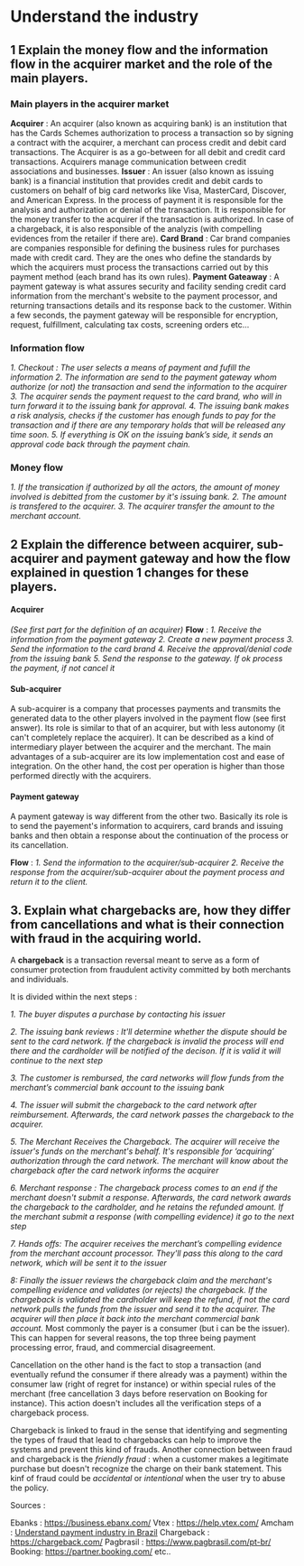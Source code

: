 # Understand the industry

## 1 Explain the money flow and the information flow in the acquirer market and the role of the main players.

### Main players in the acquirer market

**Acquirer** : An acquirer (also known as acquiring bank) is an institution that has the Cards Schemes authorization to process a transaction so by signing a contract with the acquirer, a merchant can process credit and debit card transactions. The Acquirer is as a go-between for all debit and credit card transactions. Acquirers manage communication between credit associations and businesses.
**Issuer** : An issuer (also known as issuing bank) is a financial institution that provides credit and debit cards to customers on behalf of big card networks like Visa, MasterCard, Discover, and American Express. In  the process of payment it is responsible for the analysis and authorization or denial of the transaction. It is responsible for the money transfer to the acquirer if the transaction is authorized.
In case of a chargeback, it is also responsible of the analyzis (with compelling evidences from the retailer if there are).
**Card Brand** : Car brand companies are companies responsible for defining the business rules for purchases made with credit card. They are the ones who define the standards by which the acquirers must process the transactions carried out by this payment method (each brand has its own rules). 
**Payment Gateaway** : A payment gateway is what assures security and facility sending credit card information from the merchant's website to the payment processor, and returning transactions details and its response back to the customer. Within a few seconds, the payment gateway will be responsible for encryption, request, fulfillment, calculating tax costs, screening orders etc...

### Information flow

_1. Checkout : The user selects a means of payment and fufill the information_
_2. The information are send to the payment gateway whom authorize (or not) the transaction and send the information to the acquirer_
_3. The acquirer sends the payment request to the card brand, who will in turn forward it to the issuing bank for approval._
_4. The issuing bank makes a risk analysis, checks if the customer has enough funds to pay for the transaction and if there are any temporary holds that will be released any time soon._
_5. If everything is OK on the issuing bank’s side, it sends an approval code back through the payment chain._

### Money flow
_1. If the transication if authorized by all the actors, the amount of money involved is debitted from the customer by it's issuing bank._
_2. The amount is transfered to the acquirer._
_3. The acquirer transfer the amount to the merchant account._

## 2 Explain the difference between acquirer, sub-acquirer and payment gateway and how the flow explained in question 1 changes for these players.

#### Acquirer
_(See first part for the definition of an acquirer)_
**Flow** : 
_1. Receive the information from the payment gateway_
_2. Create a new payment process_
_3. Send the information to the card brand_
_4. Receive the approval/denial code from the issuing bank_
_5. Send the response to the gateway. If ok process the payment, if not cancel it_

#### Sub-acquirer
A  sub-acquirer  is a company that processes payments and transmits the generated data to the other players involved in the payment flow (see first answer). Its role is similar to that of an acquirer, but with less autonomy (it can't completely replace the acquirer). 
It can be described as a kind of intermediary player between the acquirer and the merchant. The main advantages of a  sub-acquirer are its low implementation cost and ease of integration. On the other hand, the cost per operation is higher than those performed directly with the acquirers.

#### Payment gateway
A payment gateway is way different from the other two. Basically its role is to send the payement's information to acquirers, card brands and issuing banks and then obtain a response about the continuation of the process or its cancellation.

**Flow** : 
_1. Send the information to the acquirer/sub-acquirer_
_2. Receive the response from the acquirer/sub-acquirer about the payment process and return it to the client._

## 3. Explain what chargebacks are, how they differ from cancellations and what is their connection with fraud in the acquiring world.
A **chargeback** is a transaction reversal meant to serve as a form of consumer protection from fraudulent activity committed by both merchants and individuals.

It is divided within the next steps :

_1. The buyer disputes a purchase by contacting his issuer_

_2. The issuing bank reviews : It'll determine whether the dispute should be sent to the card network. If the chargeback is invalid the process will end there and the cardholder will be notified of the decison. If it is valid it will continue to the next step_

_3. The customer is rembursed, the card networks will flow funds from the merchant’s commercial bank account to the issuing bank_

_4. The issuer will submit the chargeback to the card network after reimbursement. Afterwards, the card network passes the chargeback to the acquirer._

_5. The Merchant Receives the Chargeback. The acquirer will receive the issuer's funds on the merchant's behalf. It's responsible for ‘acquiring’ authorization through the card network. The merchant will know about the chargeback after the card network informs the acquirer_

_6. Merchant response : The chargeback process comes to an end if the merchant doesn't submit a response. Afterwards, the card network awards the chargeback to the cardholder, and he retains the refunded amount. If the merchant submit a response (with compelling evidence) it go to the next step_

_7. Hands offs: The acquirer receives the merchant’s compelling evidence from the merchant account processor. They'll pass this along to the card network, which will be sent it to the issuer_

_8: Finally the issuer reviews the chargeback claim and the merchant's compelling evidence and validates (or rejects) the chargeback. If the chargeback is validated the cardholder will keep the refund, if not the card network pulls the funds from the issuer and send it to the acquirer. The acquirer will then place it back into the merchant commercial bank account._
Most commonly the payer is a consumer (but i can be the issuer). This can happen for several reasons, the top three being payment processing error, fraud, and commercial disagreement.  

Cancellation on the other hand is the fact to stop a transaction (and eventually refund the consumer if there already was a payment) within the consumer law (right of regret for instance) or within special rules of the merchant (free cancellation 3 days before reservation on Booking for instance). This action doesn't includes all the verification steps of a chargeback process.

Chargeback is linked to fraud in the sense that identifying and segmenting the types of fraud that lead to chargebacks can help to improve the systems and prevent this kind of frauds.
Another connection between fraud and chargeback is the _friendly fraud_ : when a customer makes a legitimate purchase but doesn't recognize the charge on their bank statement. This kinf of fraud could be _accidental_ or _intentional_ when the user try to abuse the policy.

Sources :

Ebanks : https://business.ebanx.com/
Vtex : https://help.vtex.com/
Amcham : [Understand payment industry in Brazil](https://www.amcham.com.br/howtobr/pdfs/how-to-understand-payment-industry-in-brazil.pdf)
Chargeback : https://chargeback.com/
Pagbrasil : https://www.pagbrasil.com/pt-br/
Booking: https://partner.booking.com/
etc..
